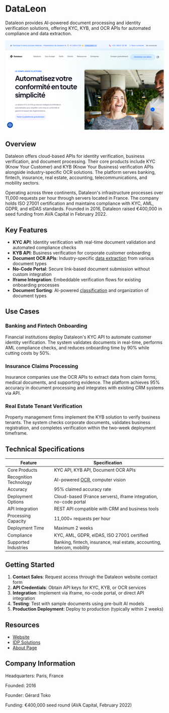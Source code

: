 
# DataLeon

Dataleon provides AI-powered document processing and identity verification solutions, offering KYC, KYB, and OCR APIs for automated compliance and data extraction.

![DataLeon](./assets/dataleon.png)

## Overview

Dataleon offers cloud-based APIs for identity verification, business verification, and document processing. Their core products include KYC (Know Your Customer) and KYB (Know Your Business) verification APIs alongside industry-specific OCR solutions. The platform serves banking, fintech, insurance, real estate, accounting, telecommunications, and mobility sectors.

Operating across three continents, Dataleon's infrastructure processes over 11,000 requests per hour through servers located in France. The company holds ISO 27001 certification and maintains compliance with KYC, AML, GDPR, and eIDAS standards. Founded in 2016, Dataleon raised €400,000 in seed funding from AVA Capital in February 2022.

## Key Features

- **KYC API**: Identity verification with real-time document validation and automated compliance checks
- **KYB API**: Business verification for corporate customer onboarding
- **Document OCR APIs**: Industry-specific [data extraction](../../capabilities/extraction/index.md) from various document types
- **No-Code Portal**: Secure link-based document submission without custom integration
- **Iframe Integration**: Embeddable verification flows for existing onboarding processes
- **Document Sorting**: AI-powered [classification](../../capabilities/classification/index.md) and organization of document types

## Use Cases

### Banking and Fintech Onboarding
Financial institutions deploy Dataleon's KYC API to automate customer identity verification. The system validates documents in real-time, performs AML compliance checks, and reduces onboarding time by 90% while cutting costs by 50%.

### Insurance Claims Processing
Insurance companies use the OCR APIs to extract data from claim forms, medical documents, and supporting evidence. The platform achieves 95% accuracy in document processing and integrates with existing CRM systems via API.

### Real Estate Tenant Verification
Property management firms implement the KYB solution to verify business tenants. The system checks corporate documents, validates business registration, and completes verification within the two-week deployment timeframe.

## Technical Specifications

| Feature | Specification |
|---------|---------------|
| Core Products | KYC API, KYB API, Document OCR APIs |
| Recognition Technology | AI-powered [OCR](../../capabilities/ocr/index.md), computer vision |
| Accuracy | 95% claimed accuracy rate |
| Deployment Options | Cloud-based (France servers), iframe integration, no-code portal |
| API Integration | REST API compatible with CRM and business tools |
| Processing Capacity | 11,000+ requests per hour |
| Deployment Time | Maximum 2 weeks |
| Compliance | KYC, AML, GDPR, eIDAS, ISO 27001 certified |
| Supported Industries | Banking, fintech, insurance, real estate, accounting, telecom, mobility |

## Getting Started

1. **Contact Sales**: Request access through the Dataleon website contact form
2. **API Credentials**: Obtain API keys for KYC, KYB, or OCR services
3. **Integration**: Implement via iframe, no-code portal, or direct API integration
4. **Testing**: Test with sample documents using pre-built AI models
5. **Production Deployment**: Deploy to production (typically within 2 weeks)

## Resources

- [Website](https://www.dataleon.ai)
- [IDP Solutions](https://www.dataleon.ai/en/technologies/intelligent-document-processing-ocr-solutions)
- [About Page](https://www.dataleon.ai/en/about-us)

## Company Information

Headquarters: Paris, France

Founded: 2016

Founder: Gérard Toko

Funding: €400,000 seed round (AVA Capital, February 2022)
